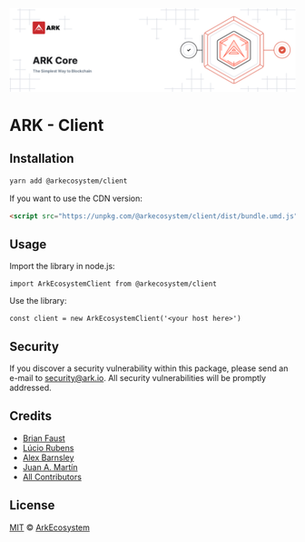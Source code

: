 ![ARK Core](banner.png)

# ARK - Client

## Installation

```bash
yarn add @arkecosystem/client
```

If you want to use the CDN version:

```html
<script src="https://unpkg.com/@arkecosystem/client/dist/bundle.umd.js"></script>
```

## Usage

Import the library in node.js:

```
import ArkEcosystemClient from @arkecosystem/client
```

Use the library:

```
const client = new ArkEcosystemClient('<your host here>')
```

## Security

If you discover a security vulnerability within this package, please send an e-mail to security@ark.io. All security vulnerabilities will be promptly addressed.

## Credits

- [Brian Faust](https://github.com/faustbrian)
- [Lúcio Rubens](https://github.com/luciorubeens)
- [Alex Barnsley](https://github.com/alexbarnsley)
- [Juan A. Martín](https://github.com/j-a-m-l)
- [All Contributors](../../../../contributors)

## License

[MIT](LICENSE) © [ArkEcosystem](https://ark.io)
